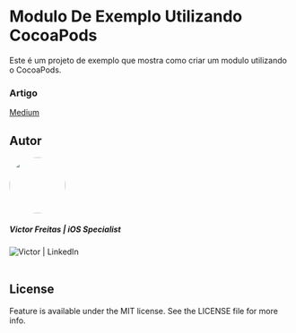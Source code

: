# Modulo De Exemplo Utilizando CocoaPods

Este é um projeto de exemplo que mostra como criar um modulo utilizando o CocoaPods.
<br>
### Artigo
[Medium](https://medium.com/@vitoralves59/modulariza%C3%A7%C3%A3o-ios-com-cocoapods-191a5ba1e694)
<br>

## Autor

<img src="https://avatars.githubusercontent.com/u/33930810?s=400&u=de2cb07d58b8c7948bac1654a66bd54e6999a2a1&v=4" style="border: none; border-radius:50%" width="100" height="100">
<h5>Victor Freitas | iOS Specialist</h5>
<a href="https://linkedin.com/in/victor-freitas-84bb37124/"><img align="left" alt="Victor | LinkedIn" src="https://img.shields.io/badge/LinkedIn-0077B5?style=for-the-badge&logo=linkedin&logoColor=white" /></a>
<br><br>

## License

Feature is available under the MIT license. See the LICENSE file for more info.
